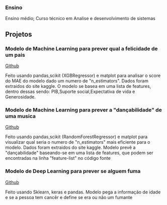 
### Ensino
Ensino médio;
Curso técnico em Analise e desenvolvimento de sistemas

## Projetos
### Modelo de Machine Learning para prever qual a felicidade de um pais
[Github](https://github.com/hikkiboy/MLModelHappiness)

Feito usando pandas,scikit (XGBRegressor) e matplot para analisar o score do MAE do modelo dado um numero de "n_estimators". Dados foram extraidos do site kaggle. O modelo se basea em uma lista de features, dentro dessas sendo: PIB,Suporte social,Expectativa de vida e Generosidade.


### Modelo de Machine Learning para prever a "dançabilidade" de uma musica
[Github](https://github.com/hikkiboy/MLModelSpotify)

Feito usando pandas,scikit (RandomForestRegressor) e matplot para visualizar qual seria o numero de "n_estimators" mais eficiente para o modelo. Dados foram extraidos do site kaggle. Modelo prevê a "dançabilidade" baseando-se em uma lista de features, que podem ser encontradas na linha "feature-list" no código fonte

 
### Modelo de Deep Learning para prever se alguem fuma
[Github](https://github.com/hikkiboy/DeepLearningSmoke)

Feito usando Sklearn, keras e pandas. Modelo pega a informação de idade e se a pessoa tem cancêr e define se era ou não um fumante



